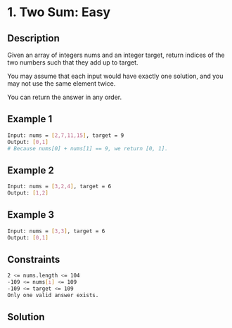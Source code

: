 # 1. Two Sum: Easy

## Description

Given an array of integers nums and an integer target, return indices of the two numbers such that they add up to target.

You may assume that each input would have exactly one solution, and you may not use the same element twice.

You can return the answer in any order.

## Example 1

```bash
Input: nums = [2,7,11,15], target = 9
Output: [0,1]
# Because nums[0] + nums[1] == 9, we return [0, 1].
```

## Example 2

```bash
Input: nums = [3,2,4], target = 6
Output: [1,2]
```

## Example 3

```bash
Input: nums = [3,3], target = 6
Output: [0,1]
```

## Constraints

```bash
2 <= nums.length <= 104
-109 <= nums[i] <= 109
-109 <= target <= 109
Only one valid answer exists.
```

## Solution

